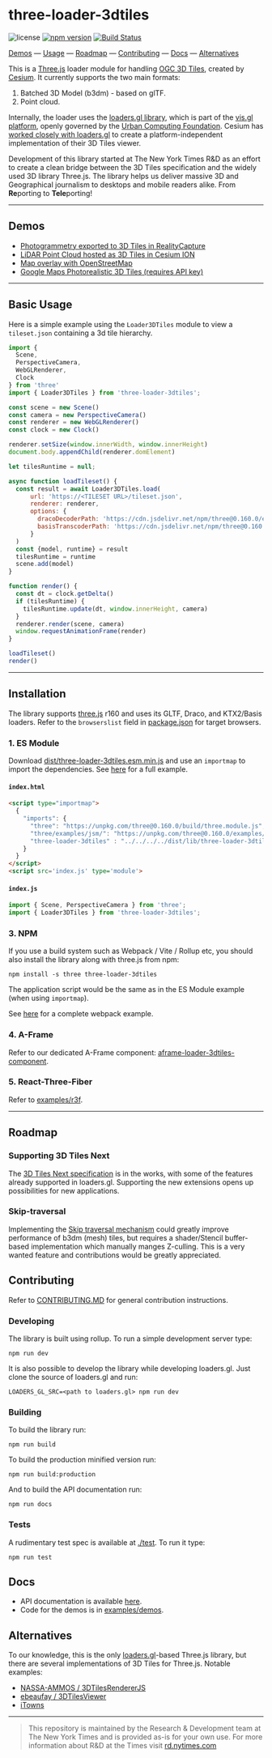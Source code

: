 # three-loader-3dtiles  
![license](https://img.shields.io/badge/License-Apache%202.0-yellow.svg) [![npm version](https://badge.fury.io/js/three-loader-3dtiles.svg)](https://badge.fury.io/js/three-loader-3dtiles)
[![Build Status](https://drone.dv.nyt.net/api/badges/nytimes/three-loader-3dtiles/status.svg)](https://drone.dv.nyt.net/nytimes/three-loader-3dtiles)

[Demos](#demos) &mdash;
[Usage](#basic-usage) &mdash;
[Roadmap](#roadmap) &mdash;
[Contributing](#contributing) &mdash;
[Docs](#docs) &mdash;
[Alternatives](#alternatives)

This is a [Three.js](https://threejs.org/) loader module for handling [OGC 3D Tiles](https://www.ogc.org/standards/3DTiles), created by [Cesium](https://github.com/CesiumGS/3d-tiles). It currently supports the two main formats:

1. Batched 3D Model (b3dm) - based on glTF.
2. Point cloud.

Internally, the loader uses the [loaders.gl library](https://github.com/visgl/loaders.gl), which is part of the [vis.gl platform](https://vis.gl/), openly governed by the [Urban Computing Foundation](https://uc.foundation/). Cesium has [worked closely with loaders.gl](https://cesium.com/blog/2019/11/06/cesium-uber/) to create a platform-independent implementation of their 3D Tiles viewer.

Development of this library started at The New York Times R&D as an effort to create a clean bridge between the 3D Tiles specification and the widely used 3D library Three.js. The library helps us deliver massive 3D and Geographical journalism to desktops and mobile readers alike. From **Re**porting to **Tele**porting!

---

## Demos
* [Photogrammetry exported to 3D Tiles in RealityCapture](https://nytimes.github.io/three-loader-3dtiles/dist/web/examples/demos/realitycapture)
* [LiDAR Point Cloud hosted as 3D Tiles in Cesium ION](https://nytimes.github.io/three-loader-3dtiles/dist/web/examples/demos/cesium)
* [Map overlay with OpenStreetMap](https://nytimes.github.io/three-loader-3dtiles/dist/web/examples/demos/map-overlay)
* [Google Maps Photorealistic 3D Tiles (requires API key)](https://nytimes.github.io/three-loader-3dtiles/dist/web/examples/demos/google-3dtiles)

---

## Basic Usage
Here is a simple example using the `Loader3DTiles` module to view a `tileset.json` containing a 3d tile hierarchy.

```javascript
import { 
  Scene, 
  PerspectiveCamera, 
  WebGLRenderer, 
  Clock 
} from 'three'
import { Loader3DTiles } from 'three-loader-3dtiles';

const scene = new Scene()
const camera = new PerspectiveCamera()
const renderer = new WebGLRenderer()
const clock = new Clock()

renderer.setSize(window.innerWidth, window.innerHeight)
document.body.appendChild(renderer.domElement)

let tilesRuntime = null;

async function loadTileset() {
  const result = await Loader3DTiles.load(
      url: 'https://<TILESET URL>/tileset.json',
      renderer: renderer,
      options: {
        dracoDecoderPath: 'https://cdn.jsdelivr.net/npm/three@0.160.0/examples/js/libs/draco',
        basisTranscoderPath: 'https://cdn.jsdelivr.net/npm/three@0.160.0/examples/js/libs/basis',
      }
  )
  const {model, runtime} = result
  tilesRuntime = runtime
  scene.add(model)
}

function render() {
  const dt = clock.getDelta()
  if (tilesRuntime) {
    tilesRuntime.update(dt, window.innerHeight, camera)
  }
  renderer.render(scene, camera)
  window.requestAnimationFrame(render)
}

loadTileset()
render()
```

---

## Installation

The library supports [three.js](https://threejs.org/) r160 and uses its GLTF, Draco, and KTX2/Basis loaders.
Refer to the `browserslist` field in [package.json](./package.json) for target browsers.

### 1. ES Module
Download [dist/three-loader-3dtiles.esm.min.js](dist/three-loader-3dtiles.esm.min.js) and use an `importmap` to import the dependencies. See [here](examples/installation/es-module) for a full example. 

#### **`index.html`**
  ```html
  <script type="importmap">
    {
      "imports": {
        "three": "https://unpkg.com/three@0.160.0/build/three.module.js",
        "three/examples/jsm/": "https://unpkg.com/three@0.160.0/examples/jsm/",
        "three-loader-3dtiles" : "../../../../dist/lib/three-loader-3dtiles.js"
      }
    }
  </script>
  <script src='index.js' type='module'>

  ```
#### **`index.js`**
  ```javascript
  import { Scene, PerspectiveCamera } from 'three';
  import { Loader3DTiles } from 'three-loader-3dtiles';
  ```

### 3. NPM
If you use a build system such as Webpack / Vite / Rollup etc, you should also install the library along with three.js from npm:
```
npm install -s three three-loader-3dtiles
```
The application script would be the same as in the ES Module example (when using `importmap`).

See [here](examples/installation/webpack) for a complete webpack example.

### 4. A-Frame
Refer to our dedicated A-Frame component: [aframe-loader-3dtiles-component](https://github.com/nytimes/aframe-loader-3dtiles-component).

### 5. React-Three-Fiber
Refer to [examples/r3f](examples/r3f).

---
## Roadmap 

### Supporting 3D Tiles Next
The [3D Tiles Next specification](https://cesium.com/blog/2021/11/10/introducing-3d-tiles-next/) is in the works, with some of the features already supported in loaders.gl. Supporting the new extensions opens up possibilities for new applications.

### Skip-traversal
Implementing the [Skip traversal mechanism](https://cesium.com/blog/2017/05/05/skipping-levels-of-detail/) could greatly improve performance of b3dm (mesh) tiles, but requires a shader/Stencil buffer-based implementation which manually manges Z-culling. This is a very wanted feature and contributions would be greatly appreciated.


## Contributing

Refer to [CONTRIBUTING.MD](./CONTRIBUTING.md) for general contribution instructions.

### Developing
The library is built using rollup. To run a simple development server type:
```
npm run dev
```
It is also possible to develop the library while developing loaders.gl. Just clone the source of loaders.gl and run:
```
LOADERS_GL_SRC=<path to loaders.gl> npm run dev
```

### Building
To build the library run:
```
npm run build
```
To build the production minified version run:
```
npm run build:production
```
And to build the API documentation run:
```
npm run docs
```


### Tests
A rudimentary test spec is available at [./test](./test). To run it type:
```
npm run test
```


## Docs
* API documentation is available [here](docs/three-loader-3dtiles.md). 
* Code for the demos is in [examples/demos](https://github.com/nytimes/three-loader-3dtiles/tree/main/examples/demos).

## Alternatives
To our knowledge, this is the only [loaders.gl](https://github.com/visgl/loaders.gl)-based Three.js library, but there are several implementations of 3D Tiles for Three.js. Notable examples:

 - [NASSA-AMMOS / 3DTilesRendererJS](https://github.com/NASA-AMMOS/3DTilesRendererJS)
 - [ebeaufay / 3DTilesViewer](https://github.com/ebeaufay/3DTilesViewer)
 - [iTowns](https://github.com/iTowns/itowns)

 ---

> This repository is maintained by the Research & Development team at The New York Times and is provided as-is for your own use. For more information about R&D at the Times visit [rd.nytimes.com](https://rd.nytimes.com)
